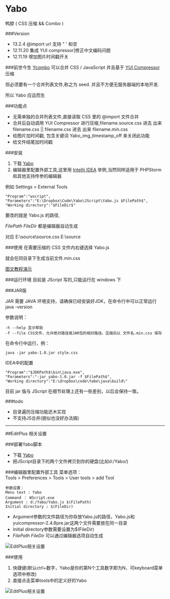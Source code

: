 Yabo
====

鸭脖 ( CSS 压缩 &amp;&amp; Combo )

###Version
* 13.2.4 @import url 支持 " ' 和空
* 12.11.20 集成 YUI compressor|修正中文编码问题
* 12.11.19 增加图片时间戳开关

###前世今生
[Ycombo](https://github.com/nqdeng/YCombo) 可以合并 CSS / JavaScript 并且基于 [YUI Compressor](https://github.com/yui/yuicompressor) 压缩

但必须要有一个合并列表文件,称之为 seed. 并且不方便无服务器端的本地开发.

所以 Yabo 应运而生

###功能点
* 无需单独的合并列表文件,直接读取 CSS 里的 @import 文件合并
* 合并后自动调用 YUI Compressor 进行压缩,filename.source.css 进去 出来 filename.css || filename.css 进去 出来 filename.min.css
* 给图片加时间戳, 包含关键词 Yabo_img_timestamp_off 来关闭此功能
* 给文件结尾加时间戳


###安装
1. 下载 [Yabo](https://github.com/damao/Yabo/downloads)
2. 编辑器里配置外部工具,这里用 [Intellij IDEA](https://github.com/damao/Intellij-IDEA-F2E) 举例,当然同样适用于 PHPStorm 和其他支持传参的编辑器

例如
	Settings > External Tools

	"Program":"wscript",
	"Parameters":"E:\Dropbox\Code\Yabo\JScript\Yabo.js $FilePath$",
	"Working directory":"$FileDir$"

要改的就是 Yabo.js 的路径,

$FilePath$ $FileDir$ 都是编辑器自动生成

对应 E:\source\source.css E:\source

###使用
在需要压缩的 CSS 文件内右键选择 Yabo.js

就会在同目录下生成当前文件.min.css

[图文教程演示](http://ooxx.me/yabo.orz)

###运行环境
目前是 JScript 写的,只能运行在 windows 下


###JAR版

JAR 需要 JAVA 环境支持，请确保已经安装好JDK，在命令行中可以正常运行  java -version

参数说明：

    -h --help 显示帮助
    -f --file CSS文件，允许绝对路径或JAR包的相对路径。压缩后以 文件名.min.css 保存

在命令行中运行，例：

    java -jar yabo-1.0.jar style.css

IDEA中的配置

    "Program":"$JDKPath$\bin\java.exe",
    "Parameters":"-jar yabo-1.0.jar -f $FilePath$",
    "Working directory":"E:\dropbox\code\Yabo\java\build\"

目前 jar 版与 JScript 在细节处理上还有一些差别，以后会保持一致。

###todo
* 目录遍历压缩功能还木实现
* 不支持JS合并(貌似也没好办法搞)


* * *
##EditPlus 相关设置

###部署Yabo脚本
 + 下载 [Yabo](https://github.com/damao/Yabo/downloads)
 + 把JScript目录下的两个文件拷贝到你的硬盘(比如d:/Yabo/)  


###编辑器里配置外部工具
    菜单选项：  
    Tools > Preferences > Tools > User tools > add Tool

    参数设置：  
    Menu text : Yabo  
    Command ： WScript.exe  
    Argument : d:/Yabo/Yabo.js $(FilePath)  
    Initial directory : $(FileDir)  
  
* Argument参数的文件路径为你存放Yabo.js的路径，Yabo.js和yuicompressor-2.4.8pre.jar这两个文件需要放在同一目录  
* Initial directory参数需要设置为$(FileDir)  
* $FilePath$ $FileDir$ 可以通过编辑器选项自动生成  

![EditPlus相关设置](http://seektan.github.com/img/yabo-editplus.png)


###使用
1. 快捷键(默认ctrl+数字，Yabo是你的第N个工具数字即为N，可keyboard菜单选项中修改)
2. 直接点击菜单tools中的定义好的Yabo

![EditPlus相关设置](http://seektan.github.com/img/yabo-editplus-go.png)